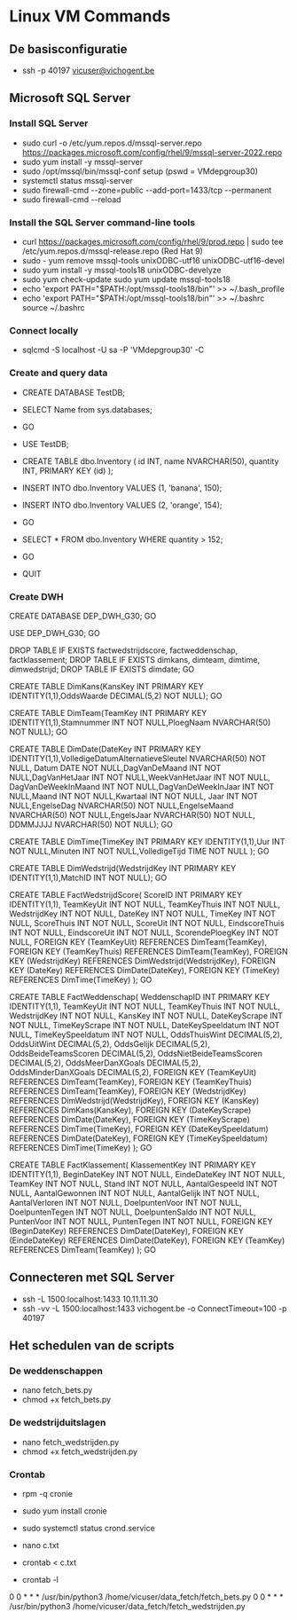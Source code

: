 # Linux VM Commands

## De basisconfiguratie

- ssh -p 40197 vicuser@vichogent.be

## Microsoft SQL Server

### Install SQL Server
- sudo curl -o /etc/yum.repos.d/mssql-server.repo https://packages.microsoft.com/config/rhel/9/mssql-server-2022.repo
- sudo yum install -y mssql-server
- sudo /opt/mssql/bin/mssql-conf setup (pswd = VMdepgroup30)
- systemctl status mssql-server
- sudo firewall-cmd --zone=public --add-port=1433/tcp --permanent
- sudo firewall-cmd --reload

### Install the SQL Server command-line tools
- curl https://packages.microsoft.com/config/rhel/9/prod.repo | sudo tee /etc/yum.repos.d/mssql-release.repo (Red Hat 9)
- sudo - yum remove mssql-tools unixODBC-utf16 unixODBC-utf16-devel
- sudo yum install -y mssql-tools18 unixODBC-develyze
- sudo yum check-update sudo yum update mssql-tools18
- echo 'export PATH="$PATH:/opt/mssql-tools18/bin"' >> ~/.bash_profile
- echo 'export PATH="$PATH:/opt/mssql-tools18/bin"' >> ~/.bashrc source ~/.bashrc

### Connect locally
- sqlcmd -S localhost -U sa -P 'VMdepgroup30' -C

### Create and query data
- CREATE DATABASE TestDB;
- SELECT Name from sys.databases;
- GO

- USE TestDB;
- CREATE TABLE dbo.Inventory ( id INT, name NVARCHAR(50), quantity INT, PRIMARY KEY (id) );
- INSERT INTO dbo.Inventory VALUES (1, 'banana', 150);
- INSERT INTO dbo.Inventory VALUES (2, 'orange', 154);
- GO

- SELECT * FROM dbo.Inventory WHERE quantity > 152;
- GO

- QUIT

### Create DWH
CREATE DATABASE DEP_DWH_G30;
GO

USE DEP_DWH_G30;
GO

DROP TABLE IF EXISTS factwedstrijdscore, factweddenschap, factklassement;
DROP TABLE IF EXISTS dimkans, dimteam, dimtime, dimwedstrijd;
DROP TABLE IF EXISTS dimdate;
GO

CREATE TABLE DimKans(KansKey INT PRIMARY KEY IDENTITY(1,1),OddsWaarde DECIMAL(5,2) NOT NULL);
GO

CREATE TABLE DimTeam(TeamKey INT PRIMARY KEY IDENTITY(1,1),Stamnummer INT NOT NULL,PloegNaam NVARCHAR(50) NOT NULL);
GO

CREATE TABLE DimDate(DateKey INT PRIMARY KEY IDENTITY(1,1),VolledigeDatumAlternatieveSleutel NVARCHAR(50) NOT NULL,
    Datum DATE NOT NULL,DagVanDeMaand INT NOT NULL,DagVanHetJaar INT NOT NULL,WeekVanHetJaar INT NOT NULL,
    DagVanDeWeekInMaand INT NOT NULL,DagVanDeWeekInJaar INT NOT NULL,Maand INT NOT NULL,Kwartaal INT NOT NULL,
    Jaar INT NOT NULL,EngelseDag NVARCHAR(50) NOT NULL,EngelseMaand NVARCHAR(50) NOT NULL,EngelsJaar NVARCHAR(50) NOT NULL,
    DDMMJJJJ NVARCHAR(50) NOT NULL);
GO

CREATE TABLE DimTime(TimeKey INT PRIMARY KEY IDENTITY(1,1),Uur INT NOT NULL,Minuten INT NOT NULL,VolledigeTijd TIME NOT NULL
);
GO

CREATE TABLE DimWedstrijd(WedstrijdKey INT PRIMARY KEY IDENTITY(1,1),MatchID INT NOT NULL);
GO

CREATE TABLE FactWedstrijdScore(
    ScoreID INT PRIMARY KEY IDENTITY(1,1),
    TeamKeyUit INT NOT NULL,
    TeamKeyThuis INT NOT NULL,
    WedstrijdKey INT NOT NULL,
    DateKey INT NOT NULL,
    TimeKey INT NOT NULL,
    ScoreThuis INT NOT NULL,
    ScoreUit INT NOT NULL,
    EindscoreThuis INT NOT NULL,
    EindscoreUit INT NOT NULL,
    ScorendePloegKey INT NOT NULL,
    FOREIGN KEY (TeamKeyUit) REFERENCES DimTeam(TeamKey),
    FOREIGN KEY (TeamKeyThuis) REFERENCES DimTeam(TeamKey),
    FOREIGN KEY (WedstrijdKey) REFERENCES DimWedstrijd(WedstrijdKey),
    FOREIGN KEY (DateKey) REFERENCES DimDate(DateKey),
    FOREIGN KEY (TimeKey) REFERENCES DimTime(TimeKey)
);
GO

CREATE TABLE FactWeddenschap(
    WeddenschapID INT PRIMARY KEY IDENTITY(1,1),
    TeamKeyUit INT NOT NULL,
    TeamKeyThuis INT NOT NULL,
    WedstrijdKey INT NOT NULL,
    KansKey INT NOT NULL,
    DateKeyScrape INT NOT NULL,
    TimeKeyScrape INT NOT NULL,
    DateKeySpeeldatum INT NOT NULL,
    TimeKeySpeeldatum INT NOT NULL,
    OddsThuisWint DECIMAL(5,2),
    OddsUitWint DECIMAL(5,2),
    OddsGelijk DECIMAL(5,2),
    OddsBeideTeamsScoren DECIMAL(5,2),
    OddsNietBeideTeamsScoren DECIMAL(5,2),
    OddsMeerDanXGoals DECIMAL(5,2),
    OddsMinderDanXGoals DECIMAL(5,2),
    FOREIGN KEY (TeamKeyUit) REFERENCES DimTeam(TeamKey),
    FOREIGN KEY (TeamKeyThuis) REFERENCES DimTeam(TeamKey),
    FOREIGN KEY (WedstrijdKey) REFERENCES DimWedstrijd(WedstrijdKey),
    FOREIGN KEY (KansKey) REFERENCES DimKans(KansKey),
    FOREIGN KEY (DateKeyScrape) REFERENCES DimDate(DateKey),
    FOREIGN KEY (TimeKeyScrape) REFERENCES DimTime(TimeKey),
    FOREIGN KEY (DateKeySpeeldatum) REFERENCES DimDate(DateKey),
    FOREIGN KEY (TimeKeySpeeldatum) REFERENCES DimTime(TimeKey)
);
GO

CREATE TABLE FactKlassement(
    KlassementKey INT PRIMARY KEY IDENTITY(1,1),
    BeginDateKey INT NOT NULL,
    EindeDateKey INT NOT NULL,
    TeamKey INT NOT NULL,
    Stand INT NOT NULL,
    AantalGespeeld INT NOT NULL,
    AantalGewonnen INT NOT NULL,
    AantalGelijk INT NOT NULL,
    AantalVerloren INT NOT NULL,
    DoelpuntenVoor INT NOT NULL,
    DoelpuntenTegen INT NOT NULL,
    DoelpuntenSaldo INT NOT NULL,
    PuntenVoor INT NOT NULL,
    PuntenTegen INT NOT NULL,
    FOREIGN KEY (BeginDateKey) REFERENCES DimDate(DateKey),
    FOREIGN KEY (EindeDateKey) REFERENCES DimDate(DateKey),
    FOREIGN KEY (TeamKey) REFERENCES DimTeam(TeamKey)
);
GO


## Connecteren met SQL Server

- ssh -L 1500:localhost:1433 10.11.11.30
- ssh -vv -L 1500:localhost:1433 vichogent.be -o ConnectTimeout=100 -p 40197

## Het schedulen van de scripts

### De weddenschappen
- nano fetch_bets.py
- chmod +x fetch_bets.py

### De wedstrijduitslagen
- nano fetch_wedstrijden.py
- chmod +x fetch_wedstrijden.py

### Crontab
- rpm -q cronie
- sudo yum install cronie
- sudo systemctl status crond.service

- nano c.txt
- crontab < c.txt
- crontab -l

0 0 * * * /usr/bin/python3 /home/vicuser/data_fetch/fetch_bets.py
0 0 * * * /usr/bin/python3 /home/vicuser/data_fetch/fetch_wedstrijden.py

